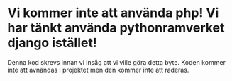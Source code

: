 # Vi kommer inte att använda php! Vi har tänkt använda pythonramverket django istället!

Denna kod skrevs innan vi insåg att vi ville göra detta byte. Koden kommer inte att avnändas i projektet men den kommer inte att raderas. 